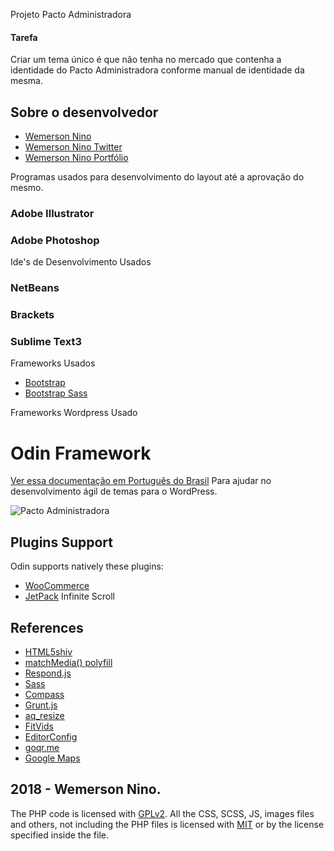 Projeto Pacto Administradora

#### Tarefa ####
Criar um tema único é que não tenha no mercado que contenha a identidade do Pacto Administradora conforme manual de identidade da mesma.

## Sobre o desenvolvedor ##

* [Wemerson Nino](https://github.com/wemersonnino)
* [Wemerson Nino Twitter](@wemersonnino)
* [Wemerson Nino Portfólio](https://www.behance.net/Wemerson)

Programas usados para desenvolvimento do layout até a aprovação do mesmo.

### Adobe Illustrator ###
### Adobe Photoshop ###

Ide's de Desenvolvimento Usados

### NetBeans ###
### Brackets ###
### Sublime Text3 ###


Frameworks Usados

* [Bootstrap](http://getbootstrap.com/)
* [Bootstrap Sass](https://github.com/twbs/bootstrap-sass)

Frameworks Wordpress Usado
# Odin Framework #

[Ver essa documentação em Português do Brasil](https://github.com/wpbrasil/odin/blob/master/docs/README-pt_BR.md)
Para ajudar no desenvolvimento ágil de temas para o WordPress.

![Pacto Administradora](https://mir-cdn.behance.net/v1/rendition/project_modules/1400/13755a56330635.5a78a09f94ed0.jpg)

## Plugins Support ##

Odin supports natively these plugins:

* [WooCommerce](http://wordpress.org/extend/plugins/woocommerce/)
* [JetPack](http://wordpress.org/extend/plugins/jetpack/) Infinite Scroll

## References ##

* [HTML5shiv](https://github.com/aFarkas/html5shiv)
* [matchMedia() polyfill](https://github.com/paulirish/matchMedia.js/)
* [Respond.js](https://github.com/scottjehl/Respond)
* [Sass](http://sass-lang.com/)
* [Compass](http://compass-style.org/)
* [Grunt.js](http://gruntjs.com/)
* [aq_resize](https://github.com/sy4mil/Aqua-Resizer)
* [FitVids](https://github.com/davatron5000/FitVids.js)
* [EditorConfig](http://editorconfig.org/)
* [goqr.me](http://goqr.me/)
* [Google Maps](https://developers.google.com/maps/)


## 2018 - Wemerson Nino. ## 


The PHP code is licensed with [GPLv2](http://www.gnu.org/licenses/gpl-2.0.txt).
All the CSS, SCSS, JS, images files and others, not including the PHP files is licensed with [MIT](http://opensource.org/licenses/MIT) or by the license specified inside the file.
